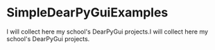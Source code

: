 # SimpleDearPyGuiExamples
I will collect here my school's DearPyGui projects.I will collect here my school's DearPyGui projects.
